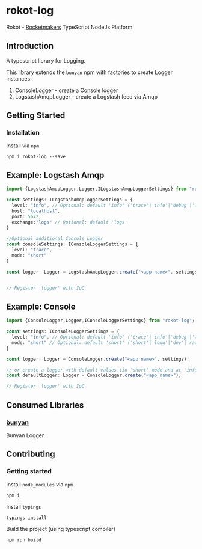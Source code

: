 # rokot-log

Rokot - [Rocketmakers](http://www.rocketmakers.com/) TypeScript NodeJs Platform

## Introduction

A typescript library for Logging.

This library extends the `bunyan` npm with factories to create Logger instances:

1. ConsoleLogger - create a Console logger
2. LogstashAmqpLogger - create a Logstash feed via Amqp

## Getting Started

### Installation
Install via `npm`
```
npm i rokot-log --save
```

## Example: Logstash Amqp

```typescript
import {LogstashAmqpLogger,Logger,ILogstashAmqpLoggerSettings} from "rokot-log";

const settings: ILogstashAmqpLoggerSettings = {
  level: "info", // Optional: default 'info' ('trace'|'info'|'debug'|'warn'|'error'|'fatal')
  host: "localhost",
  port: 5672,
  exchange:"logs" // Optional: default 'logs'
}

//Optional additional Console Logger
const consoleSettings: IConsoleLoggerSettings = {
  level: "trace",
  mode: "short"
}

const logger: Logger = LogstashAmqpLogger.create("<app name>", settings, consoleSettings);


// Register 'logger' with IoC
```

## Example: Console

```typescript
import {ConsoleLogger,Logger,IConsoleLoggerSettings} from "rokot-log";

const settings: IConsoleLoggerSettings = {
  level: "info", // Optional: default 'info' ('trace'|'info'|'debug'|'warn'|'error'|'fatal')
  mode: "short" // Optional: default 'short' ('short'|'long'|'dev'|'raw')
}

const logger: Logger = ConsoleLogger.create("<app name>", settings);

// or create a logger with default values (in 'short' mode and at 'info' level)
const defaultLogger: Logger = ConsoleLogger.create("<app name>");

// Register 'logger' with IoC
```



## Consumed Libraries

### [bunyan](https://github.com/trentm/node-bunyan)
Bunyan Logger


## Contributing

### Getting started

Install `node_modules` via `npm`
```
npm i
```

Install `typings`
```
typings install
```

Build the project (using typescript compiler)
```
npm run build
```
